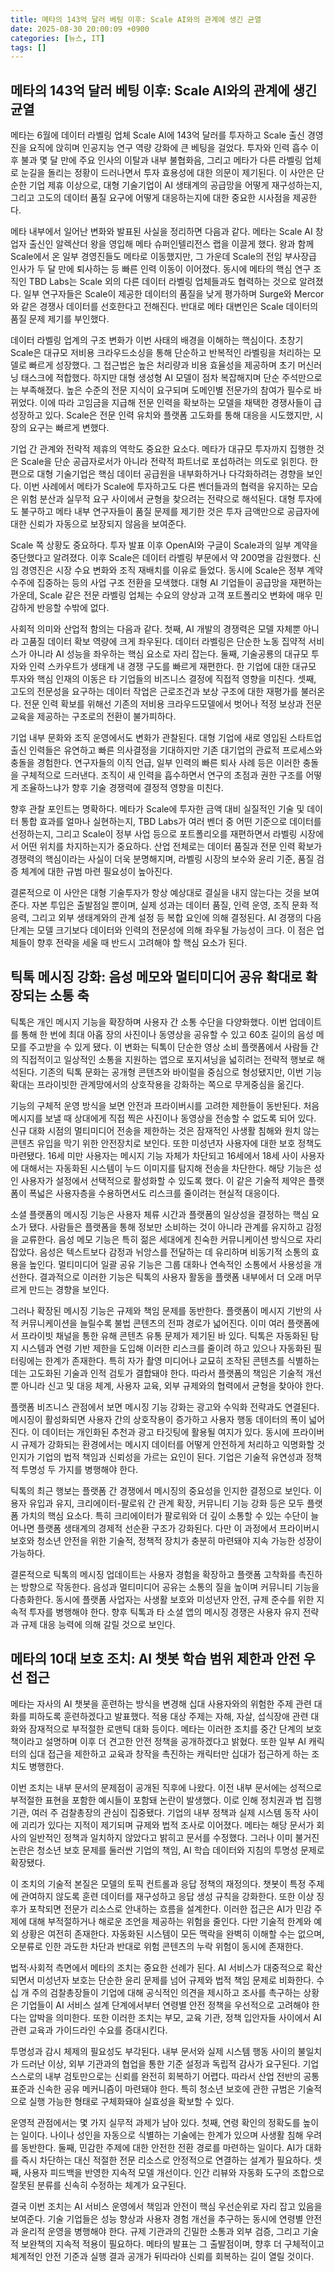 ```yaml
---
title: 메타의 143억 달러 베팅 이후: Scale AI와의 관계에 생긴 균열
date: 2025-08-30 20:00:09 +0900
categories: [뉴스, IT]
tags: []
---
```


## 메타의 143억 달러 베팅 이후: Scale AI와의 관계에 생긴 균열

메타는 6월에 데이터 라벨링 업체 Scale AI에 143억 달러를 투자하고 Scale 출신 경영진을 요직에 앉히며 인공지능 연구 역량 강화에 큰 베팅을 걸었다. 투자와 인력 흡수 이후 불과 몇 달 만에 주요 인사의 이탈과 내부 불협화음, 그리고 메타가 다른 라벨링 업체로 눈길을 돌리는 정황이 드러나면서 투자 효용성에 대한 의문이 제기된다. 이 사안은 단순한 기업 제휴 이상으로, 대형 기술기업이 AI 생태계의 공급망을 어떻게 재구성하는지, 그리고 고도의 데이터 품질 요구에 어떻게 대응하는지에 대한 중요한 시사점을 제공한다.

메타 내부에서 일어난 변화와 발표된 사실을 정리하면 다음과 같다. 메타는 Scale AI 창업자 출신인 알렉산더 왕을 영입해 메타 슈퍼인텔리전스 랩을 이끌게 했다. 왕과 함께 Scale에서 온 일부 경영진들도 메타로 이동했지만, 그 가운데 Scale의 전임 부사장급 인사가 두 달 만에 퇴사하는 등 빠른 인력 이동이 이어졌다. 동시에 메타의 핵심 연구 조직인 TBD Labs는 Scale 외의 다른 데이터 라벨링 업체들과도 협력하는 것으로 알려졌다. 일부 연구자들은 Scale이 제공한 데이터의 품질을 낮게 평가하며 Surge와 Mercor와 같은 경쟁사 데이터를 선호한다고 전해진다. 반대로 메타 대변인은 Scale 데이터의 품질 문제 제기를 부인했다.

데이터 라벨링 업계의 구조 변화가 이번 사태의 배경을 이해하는 핵심이다. 초창기 Scale은 대규모 저비용 크라우드소싱을 통해 단순하고 반복적인 라벨링을 처리하는 모델로 빠르게 성장했다. 그 접근법은 높은 처리량과 비용 효율성을 제공하며 초기 머신러닝 태스크에 적합했다. 하지만 대형 생성형 AI 모델이 점차 복잡해지며 단순 주석만으로는 부족해졌다. 높은 수준의 전문 지식이 요구되며 도메인별 전문가의 참여가 필수로 바뀌었다. 이에 따라 고임금을 지급해 전문 인력을 확보하는 모델을 채택한 경쟁사들이 급성장하고 있다. Scale은 전문 인력 유치와 플랫폼 고도화를 통해 대응을 시도했지만, 시장의 요구는 빠르게 변했다.

기업 간 관계와 전략적 제휴의 역학도 중요한 요소다. 메타가 대규모 투자까지 집행한 것은 Scale을 단순 공급자로서가 아니라 전략적 파트너로 포섭하려는 의도로 읽힌다. 한편으로 대형 기술기업은 핵심 데이터 공급원을 내부화하거나 다각화하려는 경향을 보인다. 이번 사례에서 메타가 Scale에 투자하고도 다른 벤더들과의 협력을 유지하는 모습은 위험 분산과 실무적 요구 사이에서 균형을 찾으려는 전략으로 해석된다. 대형 투자에도 불구하고 메타 내부 연구자들이 품질 문제를 제기한 것은 투자 금액만으로 공급자에 대한 신뢰가 자동으로 보장되지 않음을 보여준다.

Scale 쪽 상황도 중요하다. 투자 발표 이후 OpenAI와 구글이 Scale과의 일부 계약을 중단했다고 알려졌다. 이후 Scale은 데이터 라벨링 부문에서 약 200명을 감원했다. 신임 경영진은 시장 수요 변화와 조직 재배치를 이유로 들었다. 동시에 Scale은 정부 계약 수주에 집중하는 등의 사업 구조 전환을 모색했다. 대형 AI 기업들이 공급망을 재편하는 가운데, Scale 같은 전문 라벨링 업체는 수요의 양상과 고객 포트폴리오 변화에 매우 민감하게 반응할 수밖에 없다.

사회적 의미와 산업적 함의는 다음과 같다. 첫째, AI 개발의 경쟁력은 모델 자체뿐 아니라 고품질 데이터 확보 역량에 크게 좌우된다. 데이터 라벨링은 단순한 노동 집약적 서비스가 아니라 AI 성능을 좌우하는 핵심 요소로 자리 잡는다. 둘째, 기술공룡의 대규모 투자와 인력 스카우트가 생태계 내 경쟁 구도를 빠르게 재편한다. 한 기업에 대한 대규모 투자와 핵심 인재의 이동은 타 기업들의 비즈니스 결정에 직접적 영향을 미친다. 셋째, 고도의 전문성을 요구하는 데이터 작업은 근로조건과 보상 구조에 대한 재평가를 불러온다. 전문 인력 확보를 위해선 기존의 저비용 크라우드모델에서 벗어나 적정 보상과 전문 교육을 제공하는 구조로의 전환이 불가피하다.

기업 내부 문화와 조직 운영에서도 변화가 관찰된다. 대형 기업에 새로 영입된 스타트업 출신 인력들은 유연하고 빠른 의사결정을 기대하지만 기존 대기업의 관료적 프로세스와 충돌을 경험한다. 연구자들의 이직 언급, 일부 인력의 빠른 퇴사 사례 등은 이러한 충돌을 구체적으로 드러낸다. 조직이 새 인력을 흡수하면서 연구의 초점과 권한 구조를 어떻게 조율하느냐가 향후 기술 경쟁력에 결정적 영향을 미친다.

향후 관찰 포인트는 명확하다. 메타가 Scale에 투자한 금액 대비 실질적인 기술 및 데이터 통합 효과를 얼마나 실현하는지, TBD Labs가 여러 벤더 중 어떤 기준으로 데이터를 선정하는지, 그리고 Scale이 정부 사업 등으로 포트폴리오를 재편하면서 라벨링 시장에서 어떤 위치를 차지하는지가 중요하다. 산업 전체로는 데이터 품질과 전문 인력 확보가 경쟁력의 핵심이라는 사실이 더욱 분명해지며, 라벨링 시장의 보수와 윤리 기준, 품질 검증 체계에 대한 규범 마련 필요성이 높아진다.

결론적으로 이 사안은 대형 기술투자가 항상 예상대로 결실을 내지 않는다는 것을 보여준다. 자본 투입은 출발점일 뿐이며, 실제 성과는 데이터 품질, 인력 운영, 조직 문화 적응력, 그리고 외부 생태계와의 관계 설정 등 복합 요인에 의해 결정된다. AI 경쟁의 다음 단계는 모델 크기보다 데이터와 인력의 전문성에 의해 좌우될 가능성이 크다. 이 점은 업체들이 향후 전략을 세울 때 반드시 고려해야 할 핵심 요소가 된다.

## 틱톡 메시징 강화: 음성 메모와 멀티미디어 공유 확대로 확장되는 소통 축

틱톡은 개인 메시지 기능을 확장하며 사용자 간 소통 수단을 다양화했다. 이번 업데이트를 통해 한 번에 최대 아홉 장의 사진이나 동영상을 공유할 수 있고 60초 길이의 음성 메모를 주고받을 수 있게 됐다. 이 변화는 틱톡이 단순한 영상 소비 플랫폼에서 사람들 간의 직접적이고 일상적인 소통을 지원하는 앱으로 포지셔닝을 넓히려는 전략적 행보로 해석된다. 기존의 틱톡 문화는 공개형 콘텐츠와 바이럴을 중심으로 형성됐지만, 이번 기능 확대는 프라이빗한 관계망에서의 상호작용을 강화하는 쪽으로 무게중심을 옮긴다.

기능의 구체적 운영 방식을 보면 안전과 프라이버시를 고려한 제한들이 동반된다. 처음 메시지를 보낼 때 상대에게 직접 찍은 사진이나 동영상을 전송할 수 없도록 되어 있다. 신규 대화 시점의 멀티미디어 전송을 제한하는 것은 잠재적인 사생활 침해와 원치 않는 콘텐츠 유입을 막기 위한 안전장치로 보인다. 또한 미성년자 사용자에 대한 보호 정책도 마련됐다. 16세 미만 사용자는 메시지 기능 자체가 차단되고 16세에서 18세 사이 사용자에 대해서는 자동화된 시스템이 누드 이미지를 탐지해 전송을 차단한다. 해당 기능은 성인 사용자가 설정에서 선택적으로 활성화할 수 있도록 했다. 이 같은 기술적 제약은 플랫폼이 폭넓은 사용자층을 수용하면서도 리스크를 줄이려는 현실적 대응이다.

소셜 플랫폼의 메시징 기능은 사용자 체류 시간과 플랫폼의 일상성을 결정하는 핵심 요소가 됐다. 사람들은 플랫폼을 통해 정보만 소비하는 것이 아니라 관계를 유지하고 감정을 교류한다. 음성 메모 기능은 특히 젊은 세대에게 친숙한 커뮤니케이션 방식으로 자리 잡았다. 음성은 텍스트보다 감정과 뉘앙스를 전달하는 데 유리하며 비동기적 소통의 효용을 높인다. 멀티미디어 일괄 공유 기능은 그룹 대화나 연속적인 소통에서 사용성을 개선한다. 결과적으로 이러한 기능은 틱톡의 사용자 활동을 플랫폼 내부에서 더 오래 머무르게 만드는 경향을 보인다.

그러나 확장된 메시징 기능은 규제와 책임 문제를 동반한다. 플랫폼이 메시지 기반의 사적 커뮤니케이션을 늘릴수록 불법 콘텐츠의 전파 경로가 넓어진다. 이미 여러 플랫폼에서 프라이빗 채널을 통한 유해 콘텐츠 유통 문제가 제기된 바 있다. 틱톡은 자동화된 탐지 시스템과 연령 기반 제한을 도입해 이러한 리스크를 줄이려 하고 있으나 자동화된 필터링에는 한계가 존재한다. 특히 자가 촬영 미디어나 교묘히 조작된 콘텐츠를 식별하는 데는 고도화된 기술과 인적 검토가 결합돼야 한다. 따라서 플랫폼의 책임은 기술적 개선뿐 아니라 신고 및 대응 체계, 사용자 교육, 외부 규제와의 협력에서 균형을 찾아야 한다.

플랫폼 비즈니스 관점에서 보면 메시징 기능 강화는 광고와 수익화 전략과도 연결된다. 메시징이 활성화되면 사용자 간의 상호작용이 증가하고 사용자 행동 데이터의 폭이 넓어진다. 이 데이터는 개인화된 추천과 광고 타깃팅에 활용될 여지가 있다. 동시에 프라이버시 규제가 강화되는 환경에서는 메시지 데이터를 어떻게 안전하게 처리하고 익명화할 것인지가 기업의 법적 책임과 신뢰성을 가르는 요인이 된다. 기업은 기술적 유연성과 정책적 투명성 두 가지를 병행해야 한다.

틱톡의 최근 행보는 플랫폼 간 경쟁에서 메시징의 중요성을 인지한 결정으로 보인다. 이용자 유입과 유지, 크리에이터-팔로워 간 관계 확장, 커뮤니티 기능 강화 등은 모두 플랫폼 가치의 핵심 요소다. 특히 크리에이터가 팔로워와 더 깊이 소통할 수 있는 수단이 늘어나면 플랫폼 생태계의 경제적 선순환 구조가 강화된다. 다만 이 과정에서 프라이버시 보호와 청소년 안전을 위한 기술적, 정책적 장치가 충분히 마련돼야 지속 가능한 성장이 가능하다.

결론적으로 틱톡의 메시징 업데이트는 사용자 경험을 확장하고 플랫폼 고착화를 촉진하는 방향으로 작동한다. 음성과 멀티미디어 공유는 소통의 질을 높이며 커뮤니티 기능을 다층화한다. 동시에 플랫폼 사업자는 사생활 보호와 미성년자 안전, 규제 준수를 위한 지속적 투자를 병행해야 한다. 향후 틱톡과 타 소셜 앱의 메시징 경쟁은 사용자 유지 전략과 규제 대응 능력에 의해 갈릴 것으로 보인다.

## 메타의 10대 보호 조치: AI 챗봇 학습 범위 제한과 안전 우선 접근

메타는 자사의 AI 챗봇을 훈련하는 방식을 변경해 십대 사용자와의 위험한 주제 관련 대화를 피하도록 훈련하겠다고 발표했다. 적용 대상 주제는 자해, 자살, 섭식장애 관련 대화와 잠재적으로 부적절한 로맨틱 대화 등이다. 메타는 이러한 조치를 중간 단계의 보호책이라고 설명하며 이후 더 견고한 안전 정책을 공개하겠다고 밝혔다. 또한 일부 AI 캐릭터의 십대 접근을 제한하고 교육과 창작을 촉진하는 캐릭터만 십대가 접근하게 하는 조치도 병행한다.

이번 조치는 내부 문서의 문제점이 공개된 직후에 나왔다. 이전 내부 문서에는 성적으로 부적절한 표현을 포함한 예시들이 포함돼 논란이 발생했다. 이로 인해 정치권과 법 집행기관, 여러 주 검찰총장의 관심이 집중됐다. 기업의 내부 정책과 실제 시스템 동작 사이에 괴리가 있다는 지적이 제기되며 규제와 법적 조사로 이어졌다. 메타는 해당 문서가 회사의 일반적인 정책과 일치하지 않았다고 밝히고 문서를 수정했다. 그러나 이미 불거진 논란은 청소년 보호 문제를 둘러싼 기업의 책임, AI 학습 데이터와 지침의 투명성 문제로 확장됐다.

이 조치의 기술적 본질은 모델의 토픽 컨트롤과 응답 정책의 재정의다. 챗봇이 특정 주제에 관여하지 않도록 훈련 데이터를 재구성하고 응답 생성 규칙을 강화한다. 또한 이상 징후가 포착되면 전문가 리소스로 안내하는 흐름을 설계한다. 이러한 접근은 AI가 민감 주제에 대해 부적절하거나 해로운 조언을 제공하는 위험을 줄인다. 다만 기술적 한계와 예외 상황은 여전히 존재한다. 자동화된 시스템이 모든 맥락을 완벽히 이해할 수는 없으며, 오분류로 인한 과도한 차단과 반대로 위험 콘텐츠의 누락 위험이 동시에 존재한다.

법적·사회적 측면에서 메타의 조치는 중요한 선례가 된다. AI 서비스가 대중적으로 확산되면서 미성년자 보호는 단순한 윤리 문제를 넘어 규제와 법적 책임 문제로 비화한다. 수십 개 주의 검찰총장들이 기업에 대해 공식적인 의견을 제시하고 조사를 촉구하는 상황은 기업들이 AI 서비스 설계 단계에서부터 연령별 안전 정책을 우선적으로 고려해야 한다는 압박을 의미한다. 또한 이러한 조치는 부모, 교육 기관, 정책 입안자들 사이에서 AI 관련 교육과 가이드라인 수요를 증대시킨다.

투명성과 감시 체제의 필요성도 부각된다. 내부 문서와 실제 시스템 행동 사이의 불일치가 드러난 이상, 외부 기관과의 협업을 통한 기준 설정과 독립적 감사가 요구된다. 기업 스스로의 내부 검토만으로는 신뢰를 완전히 회복하기 어렵다. 따라서 산업 전반의 공통 표준과 신속한 공유 메커니즘이 마련돼야 한다. 특히 청소년 보호에 관한 규범은 기술적으로 실행 가능한 형태로 구체화돼야 실효성을 확보할 수 있다.

운영적 관점에서는 몇 가지 실무적 과제가 남아 있다. 첫째, 연령 확인의 정확도를 높이는 일이다. 나이나 성인을 자동으로 식별하는 기술에는 한계가 있으며 사생활 침해 우려를 동반한다. 둘째, 민감한 주제에 대한 안전한 전환 경로를 마련하는 일이다. AI가 대화를 즉시 차단하는 대신 적절한 전문 리소스로 안정적으로 연결하는 설계가 필요하다. 셋째, 사용자 피드백을 반영한 지속적 모델 개선이다. 인간 리뷰와 자동화 도구의 조합으로 잘못된 분류를 신속히 수정하는 체계가 요구된다.

결국 이번 조치는 AI 서비스 운영에서 책임과 안전이 핵심 우선순위로 자리 잡고 있음을 보여준다. 기술 기업들은 성능 향상과 사용자 경험 개선을 추구하는 동시에 연령별 안전과 윤리적 운영을 병행해야 한다. 규제 기관과의 긴밀한 소통과 외부 검증, 그리고 기술적 보완책의 지속적 적용이 필요하다. 메타의 발표는 그 출발점이며, 향후 더 구체적이고 체계적인 안전 기준과 실행 결과 공개가 뒤따라야 신뢰를 회복하는 길이 열릴 것이다.